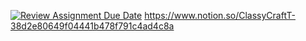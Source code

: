 [![Review Assignment Due Date](https://classroom.github.com/assets/deadline-readme-button-24ddc0f5d75046c5622901739e7c5dd533143b0c8e959d652212380cedb1ea36.svg)](https://classroom.github.com/a/-0SayETg)
https://www.notion.so/ClassyCraftT-38d2e80649f04441b478f791c4ad4c8a
